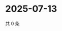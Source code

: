 # 2025-07-13

共 0 条

<!-- BEGIN ZHIHUQUESTIONS -->
<!-- 最后更新时间 Sun Jul 13 2025 17:12:37 GMT+0800 (China Standard Time) -->

<!-- END ZHIHUQUESTIONS -->
